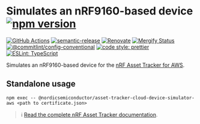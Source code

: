 # Simulates an nRF9160-based device [![npm version](https://img.shields.io/npm/v/@nordicsemiconductor/asset-tracker-cloud-device-simulator-aws.svg)](https://www.npmjs.com/package/@nordicsemiconductor/asset-tracker-cloud-device-simulator-aws)

[![GitHub Actions](https://github.com/NordicSemiconductor/asset-tracker-cloud-device-simulator-aws-js/workflows/Test%20and%20Release/badge.svg)](https://github.com/NordicSemiconductor/asset-tracker-cloud-device-simulator-aws-js/actions)
[![semantic-release](https://img.shields.io/badge/%20%20%F0%9F%93%A6%F0%9F%9A%80-semantic--release-e10079.svg)](https://github.com/semantic-release/semantic-release)
[![Renovate](https://img.shields.io/badge/renovate-enabled-brightgreen.svg)](https://renovatebot.com)
[![Mergify Status](https://img.shields.io/endpoint.svg?url=https://api.mergify.com/v1/badges/NordicSemiconductor/asset-tracker-cloud-device-simulator-aws-js)](https://mergify.io)
[![@commitlint/config-conventional](https://img.shields.io/badge/%40commitlint-config--conventional-brightgreen)](https://github.com/conventional-changelog/commitlint/tree/master/@commitlint/config-conventional)
[![code style: prettier](https://img.shields.io/badge/code_style-prettier-ff69b4.svg)](https://github.com/prettier/prettier/)
[![ESLint: TypeScript](https://img.shields.io/badge/ESLint-TypeScript-blue.svg)](https://github.com/typescript-eslint/typescript-eslint)

Simulates an nRF9160-based device for the
[nRF Asset Tracker for AWS](https://github.com/NordicSemiconductor/asset-tracker-cloud-aws-js).

## Standalone usage

    npm exec -- @nordicsemiconductor/asset-tracker-cloud-device-simulator-aws <path to certificate.json>

> :information_source:
> [Read the complete nRF Asset Tracker documentation](https://nordicsemiconductor.github.io/asset-tracker-cloud-docs/).
